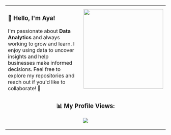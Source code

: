 <table>
  <tr>
    <td style="text-align: left; padding-right: 20px;">
      <h3>👋 Hello, I'm Aya!</h3>
      I'm passionate about <b>Data Analytics</b> and always working to grow and learn.  
      I enjoy using data to uncover insights and help businesses make informed decisions.  
      Feel free to explore my repositories and reach out if you'd like to collaborate! 🚀
    </td>
    <td style="text-align: right;">
      <img src="https://github.com/user-attachments/assets/7eb5880b-8059-43a7-a06b-2505211f7c2f" width="250" />
    </td>
  </tr>
  <tr>
    <td colspan="2" style="text-align: center;">
      <h3>📊 My Profile Views:</h3>
      <p align="center">
        <img src="https://komarev.com/ghpvc/?username=yourusername&color=blue" />
      </p>
    </td>
  </tr>
</table>
